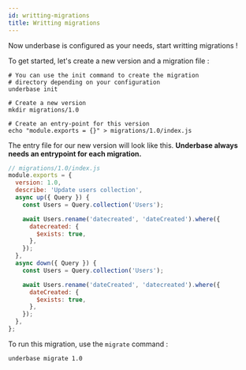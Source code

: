 ```yaml
---
id: writting-migrations
title: Writting migrations
---
```


Now underbase is configured as your needs, start writting migrations !

To get started, let's create a new version and a migration file :

```shell
# You can use the init command to create the migration
# directory depending on your configuration
underbase init

# Create a new version
mkdir migrations/1.0

# Create an entry-point for this version
echo "module.exports = {}" > migrations/1.0/index.js
```

The entry file for our new version will look like this. **Underbase always needs an entrypoint for each migration.**

```js
// migrations/1.0/index.js
module.exports = {
  version: 1.0,
  describe: 'Update users collection',
  async up({ Query }) {
    const Users = Query.collection('Users');

    await Users.rename('datecreated', 'dateCreated').where({
      datecreated: {
        $exists: true,
      },
    });
  },
  async down({ Query }) {
    const Users = Query.collection('Users');

    await Users.rename('dateCreated', 'datecreated').where({
      dateCreated: {
        $exists: true,
      },
    });
  },
};
```

To run this migration, use the `migrate` command :

```shell
underbase migrate 1.0
```